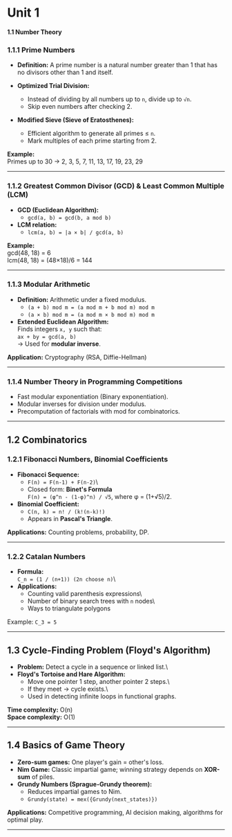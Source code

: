 # Unit 1

**1.1 Number Theory**

### 1.1.1 Prime Numbers

- **Definition:** A prime number is a natural number greater than 1 that has no divisors other than 1 and itself.

- **Optimized Trial Division:**
  - Instead of dividing by all numbers up to `n`, divide up to `√n`.
  - Skip even numbers after checking 2.
- **Modified Sieve (Sieve of Eratosthenes):**
  - Efficient algorithm to generate all primes ≤ `n`.
  - Mark multiples of each prime starting from 2.

**Example:**\
Primes up to 30 → 2, 3, 5, 7, 11, 13, 17, 19, 23, 29

---

### 1.1.2 Greatest Common Divisor (GCD) & Least Common Multiple (LCM)

- **GCD (Euclidean Algorithm):**
  - `gcd(a, b) = gcd(b, a mod b)`
- **LCM relation:**
  - `lcm(a, b) = |a × b| / gcd(a, b)`

**Example:**\
gcd(48, 18) = 6\
lcm(48, 18) = (48×18)/6 = 144

---

### 1.1.3 Modular Arithmetic

- **Definition:** Arithmetic under a fixed modulus.
  - `(a + b) mod m = (a mod m + b mod m) mod m`
  - `(a × b) mod m = (a mod m × b mod m) mod m`
- **Extended Euclidean Algorithm:**\
  Finds integers `x, y` such that:\
  `ax + by = gcd(a, b)`\
  → Used for **modular inverse**.

**Application:** Cryptography (RSA, Diffie-Hellman)

---

### 1.1.4 Number Theory in Programming Competitions

- Fast modular exponentiation (Binary exponentiation).
- Modular inverses for division under modulus.
- Precomputation of factorials with mod for combinatorics.

---

## 1.2 Combinatorics

### 1.2.1 Fibonacci Numbers, Binomial Coefficients

- **Fibonacci Sequence:**
  - `F(n) = F(n-1) + F(n-2)`\
  - Closed form: **Binet's Formula**\
    `F(n) = (φ^n - (1-φ)^n) / √5`, where φ = (1+√5)/2.
- **Binomial Coefficient:**
  - `C(n, k) = n! / (k!(n-k)!)`
  - Appears in **Pascal's Triangle**.

**Applications:** Counting problems, probability, DP.

---

### 1.2.2 Catalan Numbers

- **Formula:**\
  `C_n = (1 / (n+1)) (2n choose n)`\
- **Applications:**
  - Counting valid parenthesis expressions\
  - Number of binary search trees with `n` nodes\
  - Ways to triangulate polygons

Example: `C_3 = 5`

---

## 1.3 Cycle-Finding Problem (Floyd's Algorithm)

- **Problem:** Detect a cycle in a sequence or linked list.\
- **Floyd's Tortoise and Hare Algorithm:**
  - Move one pointer 1 step, another pointer 2 steps.\
  - If they meet → cycle exists.\
  - Used in detecting infinite loops in functional graphs.

**Time complexity:** O(n)\
**Space complexity:** O(1)

---

## 1.4 Basics of Game Theory

- **Zero-sum games:** One player's gain = other's loss.
- **Nim Game:** Classic impartial game; winning strategy depends on
  **XOR-sum** of piles.
- **Grundy Numbers (Sprague-Grundy theorem):**
  - Reduces impartial games to Nim.
  - `Grundy(state) = mex({Grundy(next_states)})`

**Applications:** Competitive programming, AI decision making,
algorithms for optimal play.

---
